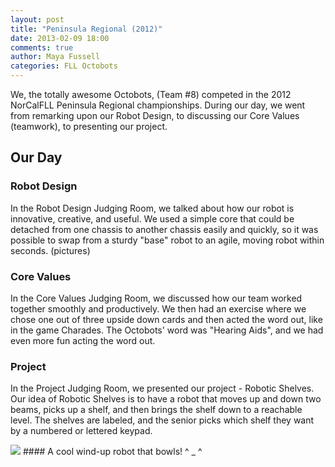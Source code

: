 ```yaml
---
layout: post
title: "Peninsula Regional (2012)"
date: 2013-02-09 18:00
comments: true
author: Maya Fussell
categories: FLL Octobots
---
```


We, the totally awesome Octobots, (Team #8) competed in the 2012 NorCalFLL Peninsula Regional championships. During our day, we went from remarking upon our Robot Design, to discussing our Core Values (teamwork), to presenting our project.

## Our Day
### Robot Design

In the Robot Design Judging Room, we talked about how our robot is innovative, creative, and useful. We used a simple core that could be detached from one chassis to another chassis easily and quickly, so it was possible to swap from a sturdy "base" robot to an agile, moving robot within seconds.
(pictures)

<!-- more -->

### Core Values

In the Core Values Judging Room, we discussed how our team worked together smoothly and productively. We then had an exercise where we chose one out of three upside down cards and then acted the word out, like in the game Charades. The Octobots' word was "Hearing Aids", and we had even more fun acting the word out.

### Project

In the Project Judging Room, we presented our project - Robotic Shelves. Our idea of Robotic Shelves is to have a robot that moves up and down two beams, picks up a shelf, and then brings the shelf down to a reachable level. The shelves are labeled, and the senior picks which shelf they want by a numbered or lettered keypad.

<img src="/images/peninsula-regional-2012-season/RegionalPrep_4.jpg" />
#### A cool wind-up robot that bowls! ^ _ ^


